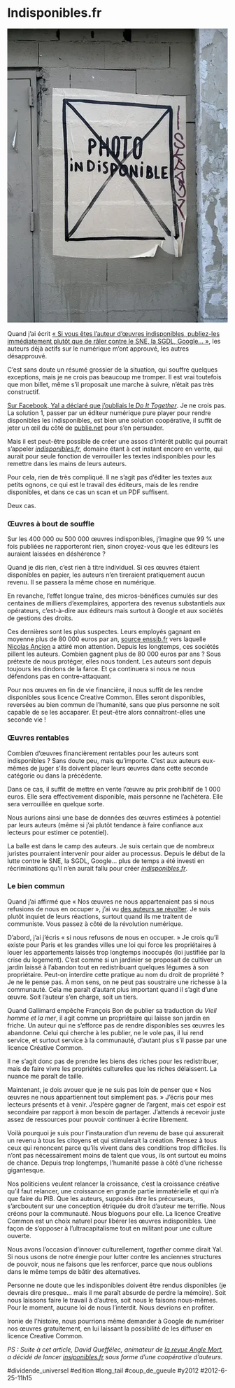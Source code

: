 # Indisponibles.fr

![](_i/6014298165_6d089967ed1.webp)

Quand j’ai écrit [« Si vous êtes l’auteur d’œuvres indisponibles, publiez-les immédiatement plutôt que de râler contre le SNE, la SGDL, Google… »](les-auteurs-sont-ils-faineants.md), les auteurs déjà actifs sur le numérique m’ont approuvé, les autres désapprouvé.

C’est sans doute un résumé grossier de la situation, qui souffre quelques exceptions, mais je ne crois pas beaucoup me tromper. Il est vrai toutefois que mon billet, même s’il proposait une marche à suivre, n’était pas très constructif.

[Sur Facebook, Yal a déclaré que j’oubliais le *Do It Together*](http://www.facebook.com/groups/216003450195/10151048433305196/). Je ne crois pas. La solution 1, passer par un éditeur numérique pure player pour rendre disponibles les indisponibles, est bien une solution coopérative, il suffit de jeter un œil du côté de [publie.net](http://publie.net) pour s’en persuader.

Mais il est peut-être possible de créer une assos d’intérêt public qui pourrait s’appeler [*indisponibles.fr*](http://www.indisponibles.fr/), domaine étant à cet instant encore en vente, qui aurait pour seule fonction de verrouiller les textes indisponibles pour les remettre dans les mains de leurs auteurs.

Pour cela, rien de très compliqué. Il ne s’agit pas d’éditer les textes aux petits ognons, ce qui est le travail des éditeurs, mais de les rendre disponibles, et dans ce cas un scan et un PDF suffisent.

Deux cas.

### Œuvres à bout de souffle

Sur les 400 000 ou 500 000 œuvres indisponibles, j’imagine que 99 % une fois publiées ne rapporteront rien, sinon croyez-vous que les éditeurs les auraient laissées en déshérence ?

Quand je dis rien, c’est rien à titre individuel. Si ces œuvres étaient disponibles en papier, les auteurs n’en tireraient pratiquement aucun revenu. Il se passera la même chose en numérique.

En revanche, l’effet longue traîne, des micros-bénéfices cumulés sur des centaines de milliers d’exemplaires, apportera des revenus substantiels aux opérateurs, c’est-à-dire aux éditeurs mais surtout à Google et aux sociétés de gestions des droits.

Ces dernières sont les plus suspectes. Leurs employés gagnant en moyenne plus de 80 000 euros par an, [source enssib.fr](http://www.enssib.fr/breves/2012/06/04/qui-profite-le-droit-dauteur) vers laquelle [Nicolas Ancion](https://twitter.com/crouzet/status/210288072594694144) a attiré mon attention. Depuis les longtemps, ces sociétés pillent les auteurs. Combien gagnent plus de 80 000 euros par ans ? Sous prétexte de nous protéger, elles nous tondent. Les auteurs sont depuis toujours les dindons de la farce. Et ça continuera si nous ne nous défendons pas en contre-attaquant.

Pour nos œuvres en fin de vie financière, il nous suffit de les rendre disponibles sous licence Creative Common. Elles seront disponibles, reversées au bien commun de l’humanité, sans que plus personne ne soit capable de se les accaparer. Et peut-être alors connaîtront-elles une seconde vie !

### Œuvres rentables

Combien d’œuvres financièrement rentables pour les auteurs sont indisponibles ? Sans doute peu, mais qu’importe. C’est aux auteurs eux-mêmes de juger s’ils doivent placer leurs œuvres dans cette seconde catégorie ou dans la précédente.

Dans ce cas, il suffit de mettre en vente l’œuvre au prix prohibitif de 1 000 euros. Elle sera effectivement disponible, mais personne ne l’achètera. Elle sera verrouillée en quelque sorte.

Nous aurions ainsi une base de données des œuvres estimées à potentiel par leurs auteurs (même si j’ai plutôt tendance à faire confiance aux lecteurs pour estimer ce potentiel).

La balle est dans le camp des auteurs. Je suis certain que de nombreux juristes pourraient intervenir pour aider au processus. Depuis le début de la lutte contre le SNE, la SGDL, Google… plus de temps a été investi en récriminations qu’il n’en aurait fallu pour créer [*indisponibles.fr*](http://www.indisponibles.fr/).

### Le bien commun

Quand j’ai affirmé que « Nos œuvres ne nous appartenaient pas si nous refusions de nous en occuper », j’ai vu [des auteurs se révolter](http://www.facebook.com/groups/216003450195/10151048433305196/). Je suis plutôt inquiet de leurs réactions, surtout quand ils me traitent de communiste. Vous passez à côté de la révolution numérique.

D’abord, j’ai j’écris « si nous refusons de nous en occuper. » Je crois qu’il existe pour Paris et les grandes villes une loi qui force les propriétaires à louer les appartements laissés trop longtemps inoccupés (loi justifiée par la crise du logement). C’est comme si un jardinier se proposait de cultiver un jardin laissé à l’abandon tout en redistribuant quelques légumes à son propriétaire. Peut-on interdire cette pratique au nom du droit de propriété ? Je ne le pense pas. À mon sens, on ne peut pas soustraire une richesse à la communauté. Cela me paraît d’autant plus important quand il s’agit d’une œuvre. Soit l’auteur s’en charge, soit un tiers.

Quand Gallimard empêche François Bon de publier sa traduction du *Vieil homme et la mer*, il agit comme un propriétaire qui laisse son jardin en friche. Un auteur qui ne s’efforce pas de rendre disponibles ses œuvres les abandonne. Celui qui cherche à les publier, ne le vole pas, il lui rend service, et surtout service à la communauté, d’autant plus s’il passe par une licence Créative Common.

Il ne s’agit donc pas de prendre les biens des riches pour les redistribuer, mais de faire vivre les propriétés culturelles que les riches délaissent. La nuance me paraît de taille.

Maintenant, je dois avouer que je ne suis pas loin de penser que « Nos œuvres ne nous appartiennent tout simplement pas. » J’écris pour mes lecteurs présents et à venir. J’espère gagner de l’argent, mais cet espoir est secondaire par rapport à mon besoin de partager. J’attends à recevoir juste assez de ressources pour pouvoir continuer à écrire librement.

Voilà pourquoi je suis pour l’instauration d’un revenu de base qui assurerait un revenu à tous les citoyens et qui stimulerait la création. Pensez à tous ceux qui renoncent parce qu’ils vivent dans des conditions trop difficiles. Ils n’ont pas nécessairement moins de talent que vous, ils ont surtout eu moins de chance. Depuis trop longtemps, l’humanité passe à côté d’une richesse gigantesque.

Nos politiciens veulent relancer la croissance, c’est la croissance créative qu’il faut relancer, une croissance en grande partie immatérielle et qui n’a que faire du PIB. Que les auteurs, supposés être les précurseurs, s’arcboutent sur une conception étriquée du droit d’auteur me terrifie. Nous créons pour la communauté. Nous bloguons pour elle. La licence Creative Common est un choix naturel pour libérer les œuvres indisponibles. Une façon de s’opposer à l’ultracapitalisme tout en militant pour une culture ouverte.

Nous avons l’occasion d’innover culturellement, *together* comme dirait Yal. Si nous usons de notre énergie pour lutter contre les anciennes structures de pouvoir, nous ne faisons que les renforcer, parce que nous oublions dans le même temps de bâtir des alternatives.

Personne ne doute que les indisponibles doivent être rendus disponibles (je devrais dire presque... mais il me paraît absurde de perdre la mémoire). Soit nous laissons faire le travail à d’autres, soit nous le faisons nous-mêmes. Pour le moment, aucune loi de nous l’interdit. Nous devrions en profiter.

Ironie de l’histoire, nous pourrions même demander à Google de numériser nos œuvres gratuitement, en lui laissant la possibilité de les diffuser en licence Creative Common.

*PS : Suite à cet article, David Queffélec, animateur de [la revue Angle Mort](http://www.angle-mort.fr/), a décidé de lancer [insiponibles.fr](http://www.indisponibles.fr/) sous forme d’une coopérative d’auteurs.*

#dividende_universel #edition #long_tail #coup_de_gueule #y2012 #2012-6-25-11h15
